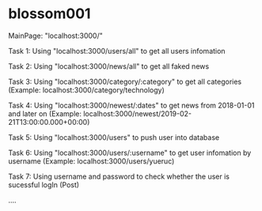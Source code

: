 # blossom001



MainPage: "localhost:3000/"

Task 1: Using "localhost:3000/users/all" to get all users infomation

Task 2: Using "localhost:3000/news/all" to get all faked news

Task 3: Using "localhost:3000/category/:category" to get all categories
(Example: localhost:3000/category/technology)

Task 4: Using "localhost:3000/newest/:dates" to get news from 2018-01-01 and later on
(Example: localhost:3000/newest/2019-02-21T13:00:00.000+00:00)

Task 5: Using "localhost:3000/users" to push user into database

Task 6: Using "localhost:3000/users/:username" to get user infomation by username (Example: localhost:3000/users/yueruc)

Task 7: Using username and password to check whether the user is sucessful logIn (Post)


....
